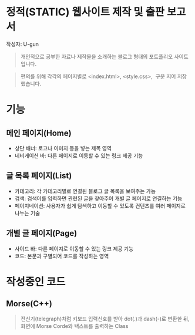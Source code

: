 # 정적(STATIC) 웹사이트 제작 및 출판 보고서
작성자: U-gun

> 개인적으로 공부한 자료나 제작물을 소개하는 블로그 형태의 포트폴리오 사이트입니다.

> 편의를 위해 각각의 페이지별로 <index.html>, <style.css>, <image> 구분 지어 저장했습니다.

# 기능
##	메인 페이지(Home)
* 상단 배너: 로고나 이미지 등을 넣는 제목 영역
* 네비게이션 바: 다른 페이지로 이동할 수 있는 링크 제공 기능
  
##	글 목록 페이지(List)
*	카테고리: 각 카테고리별로 연결된 블로그 글 목록을 보여주는 가능
*	검색: 검색어를 입력하면 관련된 글을 찾아주어 개별 글 페이지로 연결하는 기능
*	페이지네이션: 사용자가 쉽게 탐색하고 이동할 수 있도록 컨텐츠를 여러 페이지로 나누는 기술
  
##	개별 글 페이지(Page)
*	사이드 바: 다른 페이지로 이동할 수 있는 링크 제공 기능
*	코드: 본문과 구별되어 코드를 작성하는 영역

# 작성중인 코드
## Morse(C++)
> 전신기(telegraph)처럼 키보드 입력신호를 받아 dot(.)과 dash(-)로 변환한 뒤, 화면에 Morse Corde와 택스트를 출력하는 Class
